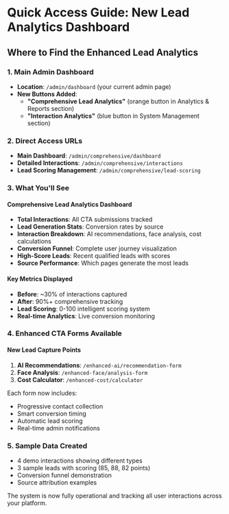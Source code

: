 # Quick Access Guide: New Lead Analytics Dashboard

## Where to Find the Enhanced Lead Analytics

### 1. Main Admin Dashboard
- **Location**: `/admin/dashboard` (your current admin page)
- **New Buttons Added**:
  - **"Comprehensive Lead Analytics"** (orange button in Analytics & Reports section)
  - **"Interaction Analytics"** (blue button in System Management section)

### 2. Direct Access URLs
- **Main Dashboard**: `/admin/comprehensive/dashboard`
- **Detailed Interactions**: `/admin/comprehensive/interactions`  
- **Lead Scoring Management**: `/admin/comprehensive/lead-scoring`

### 3. What You'll See

#### Comprehensive Lead Analytics Dashboard
- **Total Interactions**: All CTA submissions tracked
- **Lead Generation Stats**: Conversion rates by source
- **Interaction Breakdown**: AI recommendations, face analysis, cost calculations
- **Conversion Funnel**: Complete user journey visualization
- **High-Score Leads**: Recent qualified leads with scores
- **Source Performance**: Which pages generate the most leads

#### Key Metrics Displayed
- **Before**: ~30% of interactions captured
- **After**: 90%+ comprehensive tracking
- **Lead Scoring**: 0-100 intelligent scoring system
- **Real-time Analytics**: Live conversion monitoring

### 4. Enhanced CTA Forms Available

#### New Lead Capture Points
1. **AI Recommendations**: `/enhanced-ai/recommendation-form`
2. **Face Analysis**: `/enhanced-face/analysis-form`
3. **Cost Calculator**: `/enhanced-cost/calculator`

Each form now includes:
- Progressive contact collection
- Smart conversion timing
- Automatic lead scoring
- Real-time admin notifications

### 5. Sample Data Created
- 4 demo interactions showing different types
- 3 sample leads with scoring (85, 88, 82 points)
- Conversion funnel demonstration
- Source attribution examples

The system is now fully operational and tracking all user interactions across your platform.